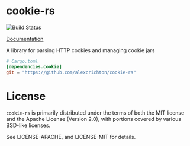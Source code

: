 # cookie-rs

[![Build Status](https://travis-ci.org/alexcrichton/cookie-rs.svg?branch=master)](https://travis-ci.org/alexcrichton/cookie-rs)

[Documentation](http://alexcrichton.com/cookie-rs/cookie/index.html)

A library for parsing HTTP cookies and managing cookie jars

```toml
# Cargo.toml
[dependencies.cookie]
git = "https://github.com/alexcrichton/cookie-rs"
```

# License

`cookie-rs` is primarily distributed under the terms of both the MIT license and
the Apache License (Version 2.0), with portions covered by various BSD-like
licenses.

See LICENSE-APACHE, and LICENSE-MIT for details.
